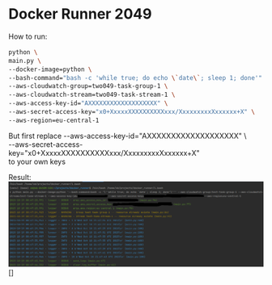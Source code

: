 # Docker Runner 2049 

How to run:

```bash
python \
main.py \
--docker-image=python \
--bash-command="bash -c 'while true; do echo \`date\`; sleep 1; done'" \
--aws-cloudwatch-group=two049-task-group-1 \
--aws-cloudwatch-stream=two049-task-stream-1 \
--aws-access-key-id="AXXXXXXXXXXXXXXXXXXX" \                    
--aws-secret-access-key="x0+XxxxxXXXXXXXXXXxxx/XxxxxxxxxXxxxxxx+X" \
--aws-region=eu-central-1
```
But first replace 
--aws-access-key-id="AXXXXXXXXXXXXXXXXXXX" \                    
--aws-secret-access-key="x0+XxxxxXXXXXXXXXXxxx/XxxxxxxxxXxxxxxx+X" \
to your own keys

Result:
![result](docs/img/1.png)[]